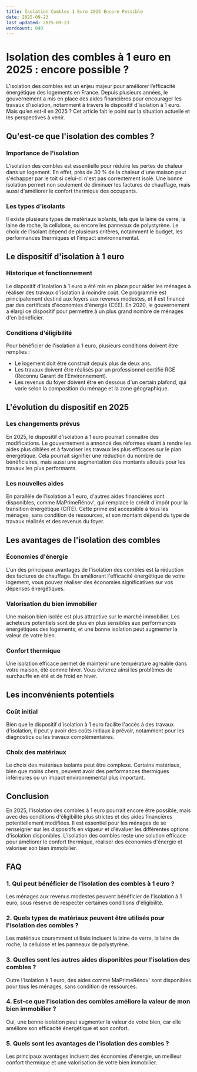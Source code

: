 ```yaml
---
title: Isolation Combles 1 Euro 2025 Encore Possible
date: 2025-09-23
last_updated: 2025-09-23
wordcount: 840
---
```


# Isolation des combles à 1 euro en 2025 : encore possible ?

L’isolation des combles est un enjeu majeur pour améliorer l’efficacité énergétique des logements en France. Depuis plusieurs années, le gouvernement a mis en place des aides financières pour encourager les travaux d’isolation, notamment à travers le dispositif d’isolation à 1 euro. Mais qu’en est-il en 2025 ? Cet article fait le point sur la situation actuelle et les perspectives à venir.

## Qu'est-ce que l'isolation des combles ?

### Importance de l'isolation

L'isolation des combles est essentielle pour réduire les pertes de chaleur dans un logement. En effet, près de 30 % de la chaleur d'une maison peut s'échapper par le toit si celui-ci n'est pas correctement isolé. Une bonne isolation permet non seulement de diminuer les factures de chauffage, mais aussi d'améliorer le confort thermique des occupants.

### Les types d'isolants

Il existe plusieurs types de matériaux isolants, tels que la laine de verre, la laine de roche, la cellulose, ou encore les panneaux de polystyrène. Le choix de l'isolant dépend de plusieurs critères, notamment le budget, les performances thermiques et l'impact environnemental.

## Le dispositif d'isolation à 1 euro

### Historique et fonctionnement

Le dispositif d'isolation à 1 euro a été mis en place pour aider les ménages à réaliser des travaux d'isolation à moindre coût. Ce programme est principalement destiné aux foyers aux revenus modestes, et il est financé par des certificats d'économies d'énergie (CEE). En 2020, le gouvernement a élargi ce dispositif pour permettre à un plus grand nombre de ménages d'en bénéficier.

### Conditions d'éligibilité

Pour bénéficier de l'isolation à 1 euro, plusieurs conditions doivent être remplies :
- Le logement doit être construit depuis plus de deux ans.
- Les travaux doivent être réalisés par un professionnel certifié RGE (Reconnu Garant de l’Environnement).
- Les revenus du foyer doivent être en dessous d'un certain plafond, qui varie selon la composition du ménage et la zone géographique.

## L'évolution du dispositif en 2025

### Les changements prévus

En 2025, le dispositif d'isolation à 1 euro pourrait connaître des modifications. Le gouvernement a annoncé des réformes visant à rendre les aides plus ciblées et à favoriser les travaux les plus efficaces sur le plan énergétique. Cela pourrait signifier une réduction du nombre de bénéficiaires, mais aussi une augmentation des montants alloués pour les travaux les plus performants.

### Les nouvelles aides

En parallèle de l'isolation à 1 euro, d'autres aides financières sont disponibles, comme MaPrimeRénov', qui remplace le crédit d'impôt pour la transition énergétique (CITE). Cette prime est accessible à tous les ménages, sans condition de ressources, et son montant dépend du type de travaux réalisés et des revenus du foyer.

## Les avantages de l'isolation des combles

### Économies d'énergie

L'un des principaux avantages de l'isolation des combles est la réduction des factures de chauffage. En améliorant l'efficacité énergétique de votre logement, vous pouvez réaliser des économies significatives sur vos dépenses énergétiques.

### Valorisation du bien immobilier

Une maison bien isolée est plus attractive sur le marché immobilier. Les acheteurs potentiels sont de plus en plus sensibles aux performances énergétiques des logements, et une bonne isolation peut augmenter la valeur de votre bien.

### Confort thermique

Une isolation efficace permet de maintenir une température agréable dans votre maison, été comme hiver. Vous éviterez ainsi les problèmes de surchauffe en été et de froid en hiver.

## Les inconvénients potentiels

### Coût initial

Bien que le dispositif d'isolation à 1 euro facilite l'accès à des travaux d'isolation, il peut y avoir des coûts initiaux à prévoir, notamment pour les diagnostics ou les travaux complémentaires.

### Choix des matériaux

Le choix des matériaux isolants peut être complexe. Certains matériaux, bien que moins chers, peuvent avoir des performances thermiques inférieures ou un impact environnemental plus important.

## Conclusion

En 2025, l'isolation des combles à 1 euro pourrait encore être possible, mais avec des conditions d'éligibilité plus strictes et des aides financières potentiellement modifiées. Il est essentiel pour les ménages de se renseigner sur les dispositifs en vigueur et d'évaluer les différentes options d'isolation disponibles. L'isolation des combles reste une solution efficace pour améliorer le confort thermique, réaliser des économies d'énergie et valoriser son bien immobilier.

## FAQ

### 1. Qui peut bénéficier de l'isolation des combles à 1 euro ?

Les ménages aux revenus modestes peuvent bénéficier de l'isolation à 1 euro, sous réserve de respecter certaines conditions d'éligibilité.

### 2. Quels types de matériaux peuvent être utilisés pour l'isolation des combles ?

Les matériaux couramment utilisés incluent la laine de verre, la laine de roche, la cellulose et les panneaux de polystyrène.

### 3. Quelles sont les autres aides disponibles pour l'isolation des combles ?

Outre l'isolation à 1 euro, des aides comme MaPrimeRénov' sont disponibles pour tous les ménages, sans condition de ressources.

### 4. Est-ce que l'isolation des combles améliore la valeur de mon bien immobilier ?

Oui, une bonne isolation peut augmenter la valeur de votre bien, car elle améliore son efficacité énergétique et son confort.

### 5. Quels sont les avantages de l'isolation des combles ?

Les principaux avantages incluent des économies d'énergie, un meilleur confort thermique et une valorisation de votre bien immobilier.